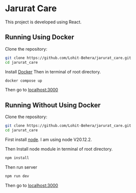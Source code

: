 # Jarurat Care

This project is developed using React.

## Running Using Docker

Clone the repository:

```bash
git clone https://github.com/Lohit-Behera/jarurat_care.git
cd jarurat_care
```

Install [Docker](https://docs.docker.com/engine/install/) Then in terminal of root directory.

```bash
docker compose up
```

Then go to [localhost:3000](http://localhost:3000/)

## Running Without Using Docker

Clone the repository:

```bash
git clone https://github.com/Lohit-Behera/jarurat_care.git
cd jarurat_care
```

First install [node](https://nodejs.org/en). I am using node V20.12.2.

Then Install node module in terminal of root directory.

```bash
npm install
```

Then run server

```bash
npm run dev
```

Then go to [localhost:3000](http://localhost:3000/)

